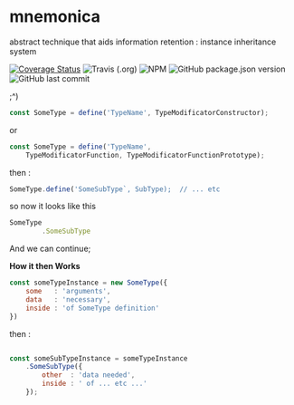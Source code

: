 # mnemonica
abstract technique that aids information retention : instance inheritance system

[![Coverage Status](https://coveralls.io/repos/github/wentout/mnemonica/badge.svg?branch=master)](https://coveralls.io/github/wentout/mnemonica?branch=master)
![Travis (.org)](https://img.shields.io/travis/wentout/mnemonica)
![NPM](https://img.shields.io/npm/l/mnemonica)
![GitHub package.json version](https://img.shields.io/github/package-json/v/wentout/mnemonica)
![GitHub last commit](https://img.shields.io/github/last-commit/wentout/mnemonica)

;^)

```js
const SomeType = define('TypeName', TypeModificatorConstructor);
```

or

```js
const SomeType = define('TypeName',
	TypeModificatorFunction, TypeModificatorFunctionPrototype);
```

then :

```js
SomeType.define('SomeSubType`, SubType);  // ... etc
```

so now it looks like this

```js
SomeType
		.SomeSubType
```

And we can continue;

**How it then Works**

```js
const someTypeInstance = new SomeType({
	some   : 'arguments',
	data   : 'necessary',
	inside : 'of SomeType definition'
})
```

then :

```js

const someSubTypeInstance = someTypeInstance
	.SomeSubType({
		other  : 'data needed',
		inside : ' of ... etc ...'
	});

```